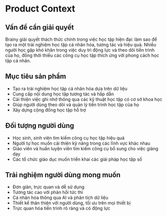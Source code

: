 # Product Context

## Vấn đề cần giải quyết

Brainy giải quyết thách thức chính trong việc học tập hiện đại: làm sao để tạo ra một trải nghiệm học tập cá nhân hóa, tương tác và hiệu quả. Nhiều người học gặp khó khăn trong việc duy trì động lực và theo dõi tiến trình của họ, đồng thời thiếu các công cụ học tập thích ứng với phong cách học tập cá nhân.

## Mục tiêu sản phẩm

- Tạo ra trải nghiệm học tập cá nhân hóa dựa trên dữ liệu
- Cung cấp nội dung học tập tương tác và hấp dẫn
- Cải thiện việc ghi nhớ thông qua các kỹ thuật học tập có cơ sở khoa học
- Giúp người dùng theo dõi và quản lý tiến trình học tập của họ
- Xây dựng cộng đồng học tập hỗ trợ

## Đối tượng người dùng

- Học sinh, sinh viên tìm kiếm công cụ học tập hiệu quả
- Người tự học muốn cải thiện kỹ năng trong các lĩnh vực khác nhau
- Giáo viên và huấn luyện viên tìm kiếm công cụ bổ sung cho việc giảng dạy
- Các tổ chức giáo dục muốn triển khai các giải pháp học tập số

## Trải nghiệm người dùng mong muốn

- Đơn giản, trực quan và dễ sử dụng
- Tương tác cao với phản hồi tức thì
- Cá nhân hóa thông qua AI và phân tích dữ liệu
- Thiết kế thân thiện với người dùng, tối ưu trên mọi thiết bị
- Trực quan hóa tiến trình rõ ràng và có động lực
